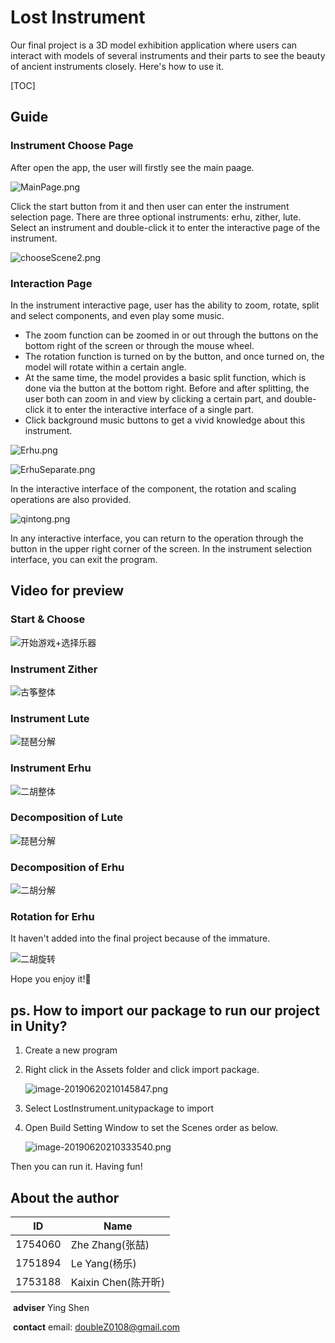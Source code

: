 # Lost Instrument

Our final project is a 3D model exhibition application where users can interact with models of several instruments and their parts to see the beauty of ancient instruments closely. Here's how to use it.

[TOC]

## Guide

### Instrument Choose Page

After open the app, the user will firstly see the main paage. 

![MainPage.png](https://upload-images.jianshu.io/upload_images/12014150-245a905c7854eb48.png?imageMogr2/auto-orient/strip%7CimageView2/2/w/1240)

Click the start button from it and then user can enter the instrument selection page. There are three optional instruments: erhu, zither, lute. Select an instrument and double-click it to enter the interactive page of the instrument.

![chooseScene2.png](https://upload-images.jianshu.io/upload_images/12014150-ffcc0cdb6034dfd8.png?imageMogr2/auto-orient/strip%7CimageView2/2/w/1240)



### Interaction Page

In the instrument interactive page, user has the ability to zoom, rotate, split and select components, and even play some music.

- The zoom function can be zoomed in or out through the buttons on the bottom right of the screen or through the mouse wheel.
- The rotation function is turned on by the button, and once turned on, the model will rotate within a certain angle.
- At the same time, the model provides a basic split function, which is done via the button at the bottom right. Before and after splitting, the user both can zoom in and view by clicking a certain part, and double-click it to enter the interactive interface of a single part.
- Click background music buttons to get a vivid knowledge about this instrument.

![Erhu.png](https://upload-images.jianshu.io/upload_images/12014150-f4334eab7a2158a3.png?imageMogr2/auto-orient/strip%7CimageView2/2/w/1240)

![ErhuSeparate.png](https://upload-images.jianshu.io/upload_images/12014150-00f743de18763a1f.png?imageMogr2/auto-orient/strip%7CimageView2/2/w/1240)

In the interactive interface of the component, the rotation and scaling operations are also provided.

![qintong.png](https://upload-images.jianshu.io/upload_images/12014150-6b5f536eb49d97fb.png?imageMogr2/auto-orient/strip%7CimageView2/2/w/1240)

In any interactive interface, you can return to the operation through the button in the upper right corner of the screen. In the instrument selection interface, you can exit the program.



## Video for preview

### Start & Choose

![开始游戏+选择乐器](Document\video\开始游戏+选择乐器.gif)

### Instrument Zither

![古筝整体](Document\video\古筝整体.gif)

### Instrument Lute

![琵琶分解](Document\video\琵琶分解.gif)

### Instrument Erhu

![二胡整体](Document\video\二胡整体.gif)

### Decomposition of Lute

![琵琶分解](Document\video\琵琶分解.gif)

### Decomposition of Erhu

![二胡分解](Document\video\二胡分解.gif)

### Rotation for Erhu

It haven't added into the final project because of the immature.

![二胡旋转](Document\video\二胡旋转.gif)





Hope you enjoy it!🙂







## ps. How to import our package to run our project in Unity?

1. Create a new program 

2. Right click in the Assets folder and click import package.

   ![image-20190620210145847.png](https://upload-images.jianshu.io/upload_images/12014150-7f05e6a24393766e.png?imageMogr2/auto-orient/strip%7CimageView2/2/w/1240)

3. Select LostInstrument.unitypackage to import

4. Open Build Setting Window to set the Scenes order as below.

   ![image-20190620210333540.png](https://upload-images.jianshu.io/upload_images/12014150-0697eac44b5bffee.png?imageMogr2/auto-orient/strip%7CimageView2/2/w/1240)

Then you can run it. Having fun!



## About the author

| ID      | Name                |
| ------- | ------------------- |
| 1754060 | Zhe Zhang(张喆)     |
| 1751894 | Le Yang(杨乐)       |
| 1753188 | Kaixin Chen(陈开昕) |

​	**adviser**	Ying Shen

​	**contact**	email: doubleZ0108@gmail.com